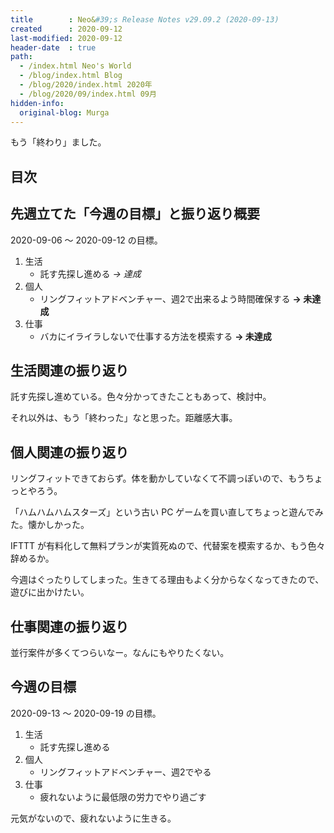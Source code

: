 ```yaml
---
title        : Neo&#39;s Release Notes v29.09.2 (2020-09-13)
created      : 2020-09-12
last-modified: 2020-09-12
header-date  : true
path:
  - /index.html Neo's World
  - /blog/index.html Blog
  - /blog/2020/index.html 2020年
  - /blog/2020/09/index.html 09月
hidden-info:
  original-blog: Murga
---
```


もう「終わり」ました。

## 目次

## 先週立てた「今週の目標」と振り返り概要

2020-09-06 ～ 2020-09-12 の目標。

1. 生活
    - 託す先探し進める _→ 達成_
2. 個人
    - リングフィットアドベンチャー、週2で出来るよう時間確保する __→ 未達成__
3. 仕事
    - バカにイライラしないで仕事する方法を模索する __→ 未達成__

## 生活関連の振り返り

託す先探し進めている。色々分かってきたこともあって、検討中。

それ以外は、もう「終わった」なと思った。距離感大事。

## 個人関連の振り返り

リングフィットできておらず。体を動かしていなくて不調っぽいので、もうちょっとやろう。

「ハムハムハムスターズ」という古い PC ゲームを買い直してちょっと遊んでみた。懐かしかった。

IFTTT が有料化して無料プランが実質死ぬので、代替案を模索するか、もう色々辞めるか。

今週はぐったりしてしまった。生きてる理由もよく分からなくなってきたので、遊びに出かけたい。

## 仕事関連の振り返り

並行案件が多くてつらいなー。なんにもやりたくない。

## 今週の目標

2020-09-13 ～ 2020-09-19 の目標。

1. 生活
    - 託す先探し進める
2. 個人
    - リングフィットアドベンチャー、週2でやる
3. 仕事
    - 疲れないように最低限の労力でやり過ごす

元気がないので、疲れないように生きる。

